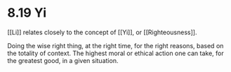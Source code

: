 # 8.19 Yi

[[Li]] relates closely to the concept of [[Yi]], or [[Righteousness]]. 

Doing the wise right thing, at the right time, for the right reasons, based on the totality of context. The highest moral or ethical action one can take, for the greatest good, in a given situation.
